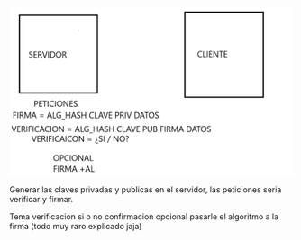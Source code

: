 ![img.png](img.png)

Generar las claves privadas y publicas en el servidor, las peticiones seria verificar y firmar.

Tema verificacion si o no confirmacion
opcional pasarle el algoritmo a la firma
(todo muy raro explicado jaja)